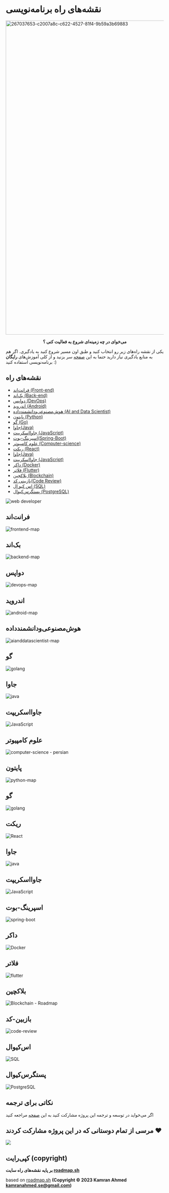 # نقشه‌های راه برنامه‌نویسی
<img width="1000" alt="267037653-c2007a8c-c622-4527-81f4-9b59a3b69883" src="https://github.com/barnamenevisi/roadmap/assets/62311769/35a2b9d1-8a6b-4e35-9a94-699443be588a">


<p align="center">
<b>می‌خوای در چه زمینه‌ای شروع به فعالیت کنی ؟</b>
</p>



یکی از نقشه‌ راه‌های زیر رو انتخاب کنید و طبق اون مسیر شروع کنید به یادگیری. اگر هم به منابع یادگیری نیاز دارید حتما به این [صفحه](https://github.com/barnamenevisi/free-resources) سر بزنید و از کلی آموزش‌های **رایگان** برنامه‌نویسی استفاده کنید :)

## نقشه‌های راه 
- [فرانت‌اند (Front-end)](#فرانتاند)
- [بک‌اند (Back-end)](#بکاند)
- [دواپس (DevOps)](#دواپس)
- [اندروید (Android)](#اندروید)
- [هوش‌مصنوعی‌ودانشمندداده (AI and Data Scientist)](#هوشمصنوعیودانشمندداده)
- [پایتون (Python)](#پایتون)
- [گو (Go)](#گو)
- [جاوا(Java)](#جاوا)
- [جاوااسکریپت (JavaScript)](#جاوااسکریپت)
- [اسپرینگ-بوت(Spring-Boot)](#اسپرینگ-بوت)
- [علوم کامپیوتر (Computer-science)](#علوم-کامپیوتر)
- [ریکت (React)](#ریکت)
- [جاوا(Java)](#جاوا)
- [جاوااسکریپت (JavaScript)](#جاوااسکریپت)
- [داکر (Docker)](#داکر)
-  [فلاتر (Flutter)](#فلاتر)
-  [بلاکچین (Blockchain)](#بلاکچین)
-  [بازبینی کد(Code Review)](#بازبینی_کد)
-  [اس کیو ال (SQL)](#اس‌کیوال)
- [پستگرس‌کیوال (PostgreSQL)](#پستگرس‌کیوال)


![web developer](https://github.com/barnamenevisi/roadmap/assets/62311769/69177a81-a1aa-4216-8fa5-80f0f12d51d4)


## فرانت‌اند

![frontend-map](https://github.com/barnamenevisi/roadmap/assets/62311769/09577616-3180-49ff-8a6c-0173f3e78190)


## بک‌اند

![backend-map](https://github.com/barnamenevisi/roadmap/assets/62311769/01c65476-296c-439d-8418-56b3976792b3)


## دواپس

![devops-map](https://github.com/barnamenevisi/roadmap/assets/62311769/8d67ecbf-14ce-43d0-bfe9-1be27d3a7f38)


## اندروید

![android-map](https://github.com/barnamenevisi/roadmap/assets/90189271/ceed5cba-6e25-44f6-888a-a30511d71a7f)

## هوش‌مصنوعی‌ودانشمندداده


![aianddatascientist-map](https://github.com/barnamenevisi/roadmap/assets/143089802/162f9a5e-4557-4e15-9774-cc2cdf8cbea1)

## گو

![golang](https://github.com/MahdiAbbasi7/roadmap/assets/77788727/d1217de8-c53c-4d8c-a7a3-38a273cefec5)

## جاوا

![java](https://github.com/pariyaj/roadmap/assets/56969706/7968604c-b62c-451d-a481-34db5399d058)

## جاوااسکریپت

![JavaScript](https://github.com/barnamenevisi/roadmap/assets/44638454/7922b028-c751-4718-bd1d-3afe99b4441e)


## علوم کامپیوتر

![computer-science - persian](https://github.com/barnamenevisi/roadmap/assets/145687931/c629c1f8-0421-4991-b188-e700c70d2b59)

## پایتون


![python-map](https://github.com/MahdiAbbasi7/roadmap/assets/77788727/397d0189-f957-4b9d-830d-a3a8a650a4cd)


## گو

![golang](https://github.com/MahdiAbbasi7/roadmap/assets/77788727/d1217de8-c53c-4d8c-a7a3-38a273cefec5)

## ریکت

![React](https://github.com/barnamenevisi/roadmap/assets/44638454/b08bc294-3e68-4c3b-9604-7c101bbcc533)


## جاوا

![java](https://github.com/pariyaj/roadmap/assets/56969706/7968604c-b62c-451d-a481-34db5399d058)


## جاوااسکریپت

![JavaScript](https://github.com/barnamenevisi/roadmap/assets/44638454/7922b028-c751-4718-bd1d-3afe99b4441e)


## اسپرینگ-بوت
![spring-boot](https://github.com/safeparadise/roadmap/assets/45493389/82b0bb23-f95b-4fd2-9f2b-61e15cc1b823) 


## داکر
![Docker](https://github.com/AmirAliAy/roadmap/assets/78584945/ada4aea9-0ef1-4211-a56e-95fc97c5511f)

## فلاتر

![flutter](https://github.com/Mohammadzamanhpv/roadmap/assets/77173590/2fa018d1-ed43-424e-abe0-ee31840f54cd)

## بلاکچین

![Blockchain - Roadmap](https://github.com/barnamenevisi/roadmap/assets/91389475/09a5d930-55f4-486b-86b2-477fcf35fd99)

## بازبین-کد
![code-review](https://github.com/Mohammadzamanhpv/roadmap/assets/77173590/c5477f22-0214-4e4b-ae02-16045e553921)


## اس‌کیوال
![SQL](https://github.com/MrSinaxx/roadmap/assets/136380537/d38959ef-7c09-4862-9006-30fb1e9b0fee)


## پستگرس‌کیوال
![PostgreSQL](https://github.com/MrSinaxx/roadmap/assets/136380537/58887126-0629-4171-afaa-6bb9cc882490)




## نکاتی برای ترجمه‌
اگر‌ می‌خواید در توسعه و ترجمه این پروژه مشارکت کنید به این [صفحه](https://github.com/barnamenevisi/roadmap/issues/1) مراجعه کنید



## مرسی از تمام دوستانی که در این پروژه مشارکت کردند ❤️
<a href="https://github.com/barnamenevisi/roadmap/graphs/contributors">
  <img src="https://contrib.rocks/image?repo=barnamenevisi/roadmap" />
</a>


## کپی‌رایت (copyright)
**بر پایه نقشه‌های راه سایت [roadmap.sh](https://roadmap.sh)** 

based on [roadmap.sh](https://roadmap.sh) **(Copyright © 2023 Kamran Ahmed <kamranahmed.se@gmail.com>)**

